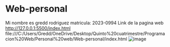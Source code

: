 # Web-personal
Mi nombre es gredd rodriguez matricula: 2023-0994
Link de la pagina web 
http://127.0.0.1:5500/index.html
file:///C:/Users/Gredd/OneDrive/Desktop/Quinto%20cuatrimestre/Programacion%20Web/Personal%20web/Web-personal/index.html
![image](https://github.com/user-attachments/assets/ebc81f06-9b1d-458d-bd9e-158d01a57326)
